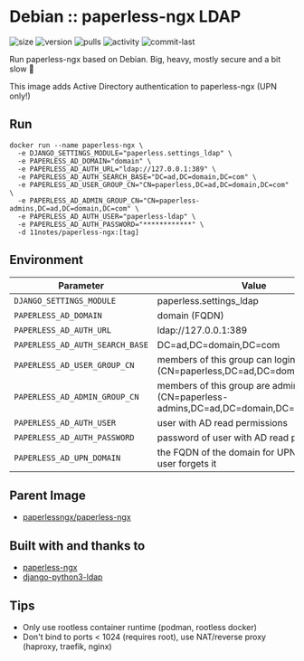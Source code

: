 # Debian :: paperless-ngx LDAP
![size](https://img.shields.io/docker/image-size/11notes/paperless-ngx/1.17.4?color=0eb305) ![version](https://img.shields.io/docker/v/11notes/paperless-ngx?color=eb7a09) ![pulls](https://img.shields.io/docker/pulls/11notes/paperless-ngx?color=2b75d6) ![activity](https://img.shields.io/github/commit-activity/m/11notes/docker-paperless-ngx?color=c91cb8) ![commit-last](https://img.shields.io/github/last-commit/11notes/docker-paperless-ngx?color=c91cb8)

Run paperless-ngx based on Debian. Big, heavy, mostly secure and a bit slow 🍟

This image adds Active Directory authentication to paperless-ngx (UPN only!)

## Run
```shell
docker run --name paperless-ngx \
  -e DJANGO_SETTINGS_MODULE="paperless.settings_ldap" \
  -e PAPERLESS_AD_DOMAIN="domain" \
  -e PAPERLESS_AD_AUTH_URL="ldap://127.0.0.1:389" \
  -e PAPERLESS_AD_AUTH_SEARCH_BASE="DC=ad,DC=domain,DC=com" \
  -e PAPERLESS_AD_USER_GROUP_CN="CN=paperless,DC=ad,DC=domain,DC=com" \
  -e PAPERLESS_AD_ADMIN_GROUP_CN="CN=paperless-admins,DC=ad,DC=domain,DC=com" \
  -e PAPERLESS_AD_AUTH_USER="paperless-ldap" \
  -e PAPERLESS_AD_AUTH_PASSWORD="************" \
  -d 11notes/paperless-ngx:[tag]
```

## Environment
| Parameter | Value | Default |
| --- | --- | --- |
| `DJANGO_SETTINGS_MODULE` | paperless.settings_ldap |  |
| `PAPERLESS_AD_DOMAIN` | domain (FQDN) |  |
| `PAPERLESS_AD_AUTH_URL` | ldap://127.0.0.1:389 |  |
| `PAPERLESS_AD_AUTH_SEARCH_BASE` | DC=ad,DC=domain,DC=com |  |
| `PAPERLESS_AD_USER_GROUP_CN` | members of this group can login (CN=paperless,DC=ad,DC=domain,DC=com) |  |
| `PAPERLESS_AD_ADMIN_GROUP_CN` | members of this group are administrators (CN=paperless-admins,DC=ad,DC=domain,DC=com) |  |
| `PAPERLESS_AD_AUTH_USER` | user with AD read permissions |  |
| `PAPERLESS_AD_AUTH_PASSWORD` | password of user with AD read permissions |  |
| `PAPERLESS_AD_UPN_DOMAIN` | the FQDN of the domain for UPN login if the user forgets it |  |

## Parent Image
* [paperlessngx/paperless-ngx](https://hub.docker.com/r/paperlessngx/paperless-ngx)

## Built with and thanks to
* [paperless-ngx](https://github.com/paperless-ngx/paperless-ngx)
* [django-python3-ldap](https://github.com/etianen/django-python3-ldap)

## Tips
* Only use rootless container runtime (podman, rootless docker)
* Don't bind to ports < 1024 (requires root), use NAT/reverse proxy (haproxy, traefik, nginx)